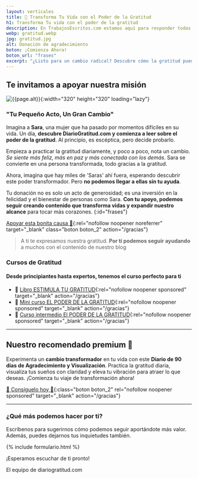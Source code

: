 ```yaml
---
layout: verticales
title: 🎀 Transforma Tu Vida con el Poder de la Gratitud
h1: Transforma Tu vida con el poder de la gratitud
description: En TrabajosEscritos.com estamos aquí para responder todas tus preguntas y brindarte el apoyo que necesitas para realizar tus trabajos escritos con éxito.
webp: gratitud.webp
jpg: gratitud.jpg
alt: Donación de agradecimiento
boton: ¡Comienza Ahora!
boton_url: "frases"
excerpt: "¿Listo para un cambio radical? Descubre cómo la gratitud puede ser tu superpoder."
---
```

## Te invitamos a apoyar nuestra misión

![{{page.alt}}]({{site.baseurl}}/img/{{page.webp}} "Palabras de agradecimiento amigos"){:width="320" height="320" loading="lazy"}

### "Tu Pequeño Acto, Un Gran Cambio"

Imagina a **Sara**, una mujer que ha pasado por momentos difíciles en su vida. Un día, **descubre DiarioGratitud.com y comienza a leer sobre el poder de la gratitud**. Al principio, es escéptica, pero decide probarlo.

Empieza a practicar la gratitud diariamente, y poco a poco, nota un cambio. *Se siente más feliz, más en paz y más conectada con los demás*. Sara se convierte en una persona transformada, todo gracias a la gratitud.

Ahora, imagina que hay miles de 'Saras' ahí fuera, esperando descubrir este poder transformador. Pero **no podemos llegar a ellas sin tu ayuda**.

Tu donación no es solo un acto de generosidad; es una inversión en la felicidad y el bienestar de personas como Sara. **Con tu apoyo, podemos seguir creando contenido que transforma vidas y expandir nuestro alcance** para tocar más corazones.
{:id="frases"}

[Apoyar esta bonita causa 🫶](https://www.paypal.com/webapps/billing/plans/subscribe?plan_id=P-4KD55103W69326749MT4AUQY){:rel="nofollow noopener noreferrer" target="_blank" class="boton boton_2" action="/gracias"}

>A ti te expresamos nuestra gratitud. **Por tí podemos seguir ayudando** a muchos con el contenido de nuestro blog

### Cursos de Gratitud

#### Desde principiantes hasta expertos, tenemos el curso perfecto para ti

- 🎀 [Libro ESTIMULA TU GRATITUD](https://go.hotmart.com/J86509288K){:rel="nofollow noopener sponsored" target="_blank" action="/gracias"}
- 🎀 [Mini curso EL PODER DE LA GRATITUD](https://go.hotmart.com/E86509322U){:rel="nofollow noopener sponsored" target="_blank" action="/gracias"}
- 🎀 [Curso intermedio El PODER DE LA GRATITUD](https://go.hotmart.com/E86509352B){:rel="nofollow noopener sponsored" target="_blank" action="/gracias"}

----

## Nuestro recomendado premium 🥇

Experimenta un **cambio transformador** en tu vida con este **Diario de 90 días de Agradecimiento y Visualización**. Practica la gratitud diaria, visualiza tus sueños con claridad y eleva tu vibración para atraer lo que deseas. ¡Comienza tu viaje de transformación ahora!

[🌟 Consíguelo hoy 🌟](https://go.hotmart.com/W86509368E){:class="boton boton_2" rel="nofollow noopener sponsored" target="_blank" action="/gracias"}

----

### ¿Qué más podemos hacer por ti?

Escríbenos para sugerirnos cómo podemos seguir aportándote más valor. Además, puedes dejarnos tus inquietudes también.

{% include formulario.html %}

¡Esperamos escuchar de ti pronto!

El equipo de diariogratitud.com
